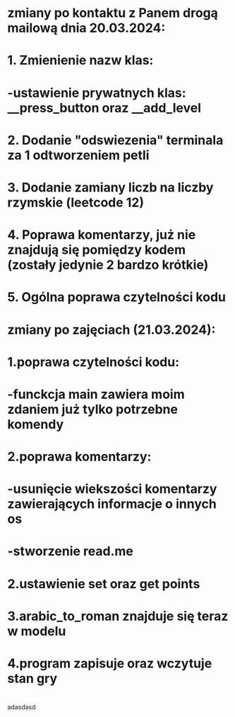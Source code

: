 # zmiany po kontaktu z Panem drogą mailową dnia 20.03.2024: 
# 1. Zmienienie nazw klas:
#     -ustawienie prywatnych klas: __press_button oraz __add_level
# 2. Dodanie "odswiezenia" terminala za 1 odtworzeniem petli
# 3. Dodanie zamiany liczb na liczby rzymskie (leetcode 12)
# 4. Poprawa komentarzy, już nie znajdują się pomiędzy kodem (zostały jedynie 2 bardzo krótkie)
# 5. Ogólna poprawa czytelności kodu
#
#
# zmiany po zajęciach (21.03.2024):
# 1.poprawa czytelności kodu:
#    -funckcja main zawiera moim zdaniem już tylko potrzebne komendy
# 2.poprawa komentarzy:
#   -usunięcie wiekszości komentarzy zawierających informacje o innych os
#   -stworzenie read.me
# 2.ustawienie set oraz get points
# 3.arabic_to_roman znajduje się teraz w modelu
# 4.program zapisuje oraz wczytuje stan gry
#
adasdasd

